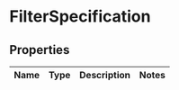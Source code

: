 
# FilterSpecification

## Properties
Name | Type | Description | Notes
------------ | ------------- | ------------- | -------------



